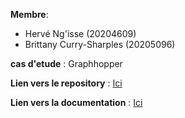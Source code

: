 **Membre**:
- Hervé Ng'isse (20204609)
- Brittany Curry-Sharples (20205096)

**cas d'etude** : Graphhopper

**Lien vers le repository** : [Ici](https://github.com/h-mbl/graphhopper)

**Lien vers la documentation** : [Ici](https://github.com/h-mbl/graphhopper/blob/master/documentationTache3Final.pdf)

